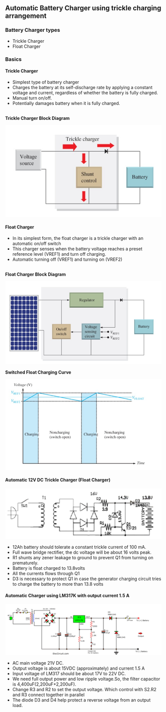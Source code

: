 ## Automatic Battery Charger using trickle charging arrangement
<h3>Battery Charger types</h3>

- Trickle Charger 
- Float Charger

<h3>Basics</h3>
<h4>Trickle Charger</h4>

- Simplest type of battery charger
- Charges the battery at its self-discharge rate by applying a constant voltage and current, regardless of whether the battery is fully charged.
- Manual turn on/off.
- Potentially damages battery when it is fully charged.<br>
<br>
<b>Trickle Charger Block Diagram</b><br>

![](a.jpg)
<h4>Float Charger</h4>

- In its simplest form, the float charger is a trickle charger with an automatic on/off switch
- This charger senses when the battery voltage reaches a preset reference level (VREF1) and turn off charging.
- Automatic turning off (VREF1) and turning on (VREF2)<br>
<br>
<b>Float Charger Block Diagram</b><br>

![](b.jpg)

<b>Switched Float Charging Curve</b><br>

![](c.jpg)

<h4>Automatic 12V DC Trickle Charger (Float Charger)</h4>

![](d.jpg)

- 12Ah battery should tolerate a constant trickle current of 100 mA.
- Full wave bridge rectifier, the dc voltage will be about 16 volts peak.
- R1 shunts any zener leakage to ground to prevent Q1 from turning on prematurely. 
- Battery is float charged to 13.8volts
- All the currents flows through Q1
- D3 is necessary to protect Q1 in case the generator charging circuit tries to charge the battery to more than 13.8 volts

<h4>Automatic Charger using LM317K with output current 1.5 A</h4>

![](e.jpg)

- AC main voltage 21V DC.
- Output voltage is about 15VDC (approximately) and current 1.5 A
- Input voltage of LM317 should be about 17V to 22V DC. 
- We need full output power and low ripple voltage.So, the filter capacitor is 4,400uF(2,200uF+2,200uF).
- Change R3 and R2 to set the output voltage. Which control with S2.R2 and R3 connect together in parallel
- The diode D3 and D4 help protect a reverse voltage from an output load.

